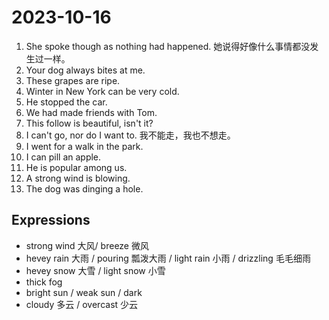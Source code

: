 # 2023-10-16

1. She spoke though as nothing had happened. 她说得好像什么事情都没发生过一样。
2. Your dog always bites at me.
3. These grapes are ripe.
4. Winter in New York can be very cold.
5. He stopped the car.
6. We had made friends with Tom.
7. This follow is beautiful, isn't it?
8. I can't go, nor do I want to. 我不能走，我也不想走。
9. I went for a walk in the park.
10. I can pill an apple.
11. He is popular among us.
12. A strong wind is blowing.
13. The dog was dinging a hole.


## Expressions

+ strong wind 大风/ breeze 微风
+ hevey rain 大雨 / pouring 瓢泼大雨 / light rain 小雨 / drizzling 毛毛细雨
+ hevey snow 大雪 / light snow 小雪
+ thick fog
+ bright sun / weak sun / dark
+ cloudy 多云 / overcast 少云

